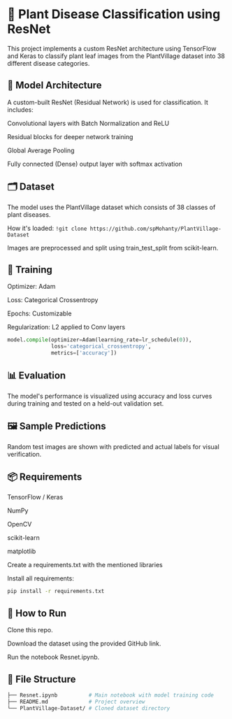 # 🌿 Plant Disease Classification using ResNet
This project implements a custom ResNet architecture using TensorFlow and Keras to classify plant leaf images from the PlantVillage dataset into 38 different disease categories.

## 🧠 Model Architecture
A custom-built ResNet (Residual Network) is used for classification. It includes:

Convolutional layers with Batch Normalization and ReLU

Residual blocks for deeper network training

Global Average Pooling

Fully connected (Dense) output layer with softmax activation

## 🗂 Dataset
The model uses the PlantVillage dataset which consists of 38 classes of plant diseases.

How it's loaded:
 ```!git clone https://github.com/spMohanty/PlantVillage-Dataset ```

Images are preprocessed and split using train_test_split from scikit-learn.

## 🧪 Training
Optimizer: Adam

Loss: Categorical Crossentropy

Epochs: Customizable

Regularization: L2 applied to Conv layers

```python 
model.compile(optimizer=Adam(learning_rate=lr_schedule(0)),
              loss='categorical_crossentropy',
              metrics=['accuracy'])
```
## 📊 Evaluation
The model's performance is visualized using accuracy and loss curves during training and tested on a held-out validation set.

## 🖼 Sample Predictions
Random test images are shown with predicted and actual labels for visual verification.

## 📦 Requirements
TensorFlow / Keras

NumPy

OpenCV

scikit-learn

matplotlib

Create a requirements.txt with the mentioned libraries

Install all requirements:

``` bash
pip install -r requirements.txt
```
## 🚀 How to Run
Clone this repo.

Download the dataset using the provided GitHub link.

Run the notebook Resnet.ipynb.

## 📁 File Structure
``` bash
├── Resnet.ipynb          # Main notebook with model training code
├── README.md             # Project overview
└── PlantVillage-Dataset/ # Cloned dataset directory
```
